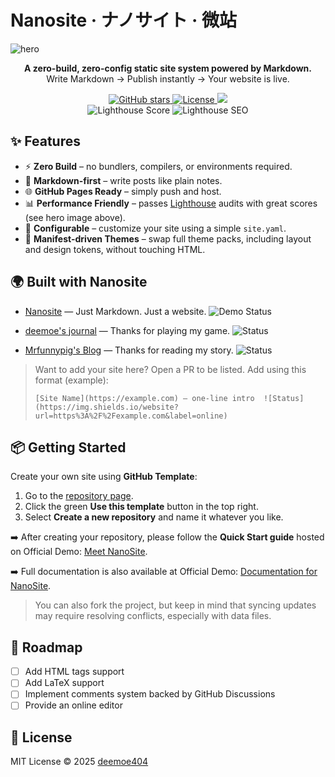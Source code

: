 # Nanosite · ナノサイト · 微站

![hero](assets/hero.jpeg)

<p align="center">
  <b>A zero-build, zero-config static site system powered by Markdown.</b><br/>
  Write Markdown → Publish instantly → Your website is live.
</p>

<p align="center">
  <a href="https://github.com/deemoe404/NanoSite/stargazers">
    <img src="https://img.shields.io/github/stars/deemoe404/NanoSite?style=social" alt="GitHub stars"/>
  </a>
  <a href="https://github.com/deemoe404/NanoSite/blob/main/LICENSE">
    <img src="https://img.shields.io/github/license/deemoe404/NanoSite" alt="License"/>
  </a>
  <a href="https://github.com/deemoe404/NanoSite/deployments/activity_log?environment=github-pages">
    <img src="https://img.shields.io/github/deployments/deemoe404/NanoSite/github-pages?label=Pages%20Deploy">
  </a>
  <br/>
  <img src="https://img.shields.io/badge/Lighthouse-Performance%2096%2B-brightgreen" alt="Lighthouse Score"/>
  <img src="https://img.shields.io/badge/Lighthouse-SEO%20100-blue" alt="Lighthouse SEO"/>
</p>

## ✨ Features

- ⚡ **Zero Build** – no bundlers, compilers, or environments required.  
- 📝 **Markdown-first** – write posts like plain notes.  
- 🌐 **GitHub Pages Ready** – simply push and host.
- 📊 **Performance Friendly** – passes [Lighthouse](https://developer.chrome.com/docs/lighthouse/overview/) audits with great scores (see hero image above).
- 🎨 **Configurable** – customize your site using a simple `site.yaml`.
- 🧩 **Manifest-driven Themes** – swap full theme packs, including layout and design tokens, without touching HTML.

## 🌍 Built with Nanosite

- [Nanosite](https://nano.dee.moe) — Just Markdown. Just a website. ![Demo Status](https://img.shields.io/website?url=https%3A%2F%2Fnano.dee.moe&label=online)

- [deemoe's journal](https://dee.moe) — Thanks for playing my game.  ![Status](https://img.shields.io/website?url=https%3A%2F%2Fdee.moe&label=online)

- [Mrfunnypig's Blog](https://mrfunnypig.github.io/Blog/) — Thanks for reading my story. ![Status](https://img.shields.io/website?url=https://mrfunnypig.github.io/Blog/&label=online)

> Want to add your site here? Open a PR to be listed. Add using this format (example):
> ```
> [Site Name](https://example.com) — one-line intro  ![Status](https://img.shields.io/website?url=https%3A%2F%2Fexample.com&label=online)
> ```

## 📦 Getting Started

Create your own site using **GitHub Template**:

1. Go to the [repository page](https://github.com/deemoe404/NanoSite).  
2. Click the green **Use this template** button in the top right.  
3. Select **Create a new repository** and name it whatever you like.  

➡️ After creating your repository, please follow the **Quick Start guide** hosted on Official Demo: [Meet NanoSite](https://nano.dee.moe/?id=post%2Fmain%2Fmain_en.md&lang=en).

➡️ Full documentation is also available at Official Demo: [Documentation for NanoSite](https://nano.dee.moe/?id=post%2Fdoc%2Fdoc_en.md&lang=en).

> You can also fork the project, but keep in mind that syncing updates may require resolving conflicts, especially with data files.

## 📝 Roadmap

- [ ] Add HTML tags support  
- [ ] Add LaTeX support  
- [ ] Implement comments system backed by GitHub Discussions  
- [ ] Provide an online editor  

## 📜 License

MIT License © 2025 [deemoe404](https://github.com/deemoe404)  
